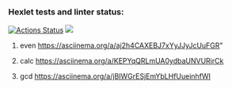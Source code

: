 ### Hexlet tests and linter status:
[![Actions Status](https://github.com/ReyTris/python-project-49/workflows/hexlet-check/badge.svg)](https://github.com/ReyTris/python-project-49/actions)
<a href="https://codeclimate.com/github/ReyTris/python-project-49/maintainability"><img src="https://api.codeclimate.com/v1/badges/fefbe3942b89d8715e1e/maintainability" /></a>

1) even https://asciinema.org/a/aj2h4CAXEBJ7xYyJJyJcUuFGR"

2) calc https://asciinema.org/a/KEPYqQRLmUA0ydbaUNVURjrCk

3) gcd https://asciinema.org/a/jBIWGrESjEmYbLHfUueinhfWI